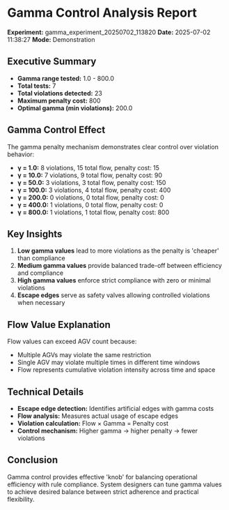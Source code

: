 # Gamma Control Analysis Report

**Experiment:** gamma_experiment_20250702_113820
**Date:** 2025-07-02 11:38:27
**Mode:** Demonstration

## Executive Summary

- **Gamma range tested:** 1.0 - 800.0
- **Total tests:** 7
- **Total violations detected:** 23
- **Maximum penalty cost:** 800
- **Optimal gamma (min violations):** 200.0

## Gamma Control Effect

The gamma penalty mechanism demonstrates clear control over violation behavior:

- **γ = 1.0:** 8 violations, 15 total flow, penalty cost: 15
- **γ = 10.0:** 7 violations, 9 total flow, penalty cost: 90
- **γ = 50.0:** 3 violations, 3 total flow, penalty cost: 150
- **γ = 100.0:** 3 violations, 4 total flow, penalty cost: 400
- **γ = 200.0:** 0 violations, 0 total flow, penalty cost: 0
- **γ = 400.0:** 1 violations, 0 total flow, penalty cost: 0
- **γ = 800.0:** 1 violations, 1 total flow, penalty cost: 800

## Key Insights

1. **Low gamma values** lead to more violations as the penalty is 'cheaper' than compliance
2. **Medium gamma values** provide balanced trade-off between efficiency and compliance
3. **High gamma values** enforce strict compliance with zero or minimal violations
4. **Escape edges** serve as safety valves allowing controlled violations when necessary

## Flow Value Explanation

Flow values can exceed AGV count because:
- Multiple AGVs may violate the same restriction
- Single AGV may violate multiple times in different time windows
- Flow represents cumulative violation intensity across time and space

## Technical Details

- **Escape edge detection:** Identifies artificial edges with gamma costs
- **Flow analysis:** Measures actual usage of escape edges
- **Violation calculation:** Flow × Gamma = Penalty cost
- **Control mechanism:** Higher gamma → higher penalty → fewer violations

## Conclusion

Gamma control provides effective 'knob' for balancing operational efficiency with rule compliance. System designers can tune gamma values to achieve desired balance between strict adherence and practical flexibility.
